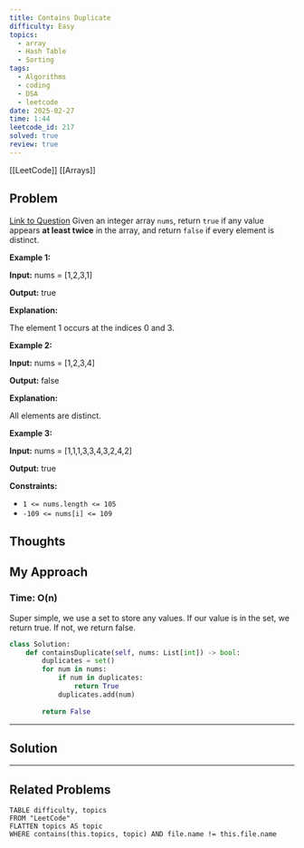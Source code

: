 ```yaml
---
title: Contains Duplicate
difficulty: Easy
topics:
  - array
  - Hash Table
  - Sorting
tags:
  - Algorithms
  - coding
  - DSA
  - leetcode
date: 2025-02-27
time: 1:44
leetcode_id: 217
solved: true
review: true
---
```

[[LeetCode]]
[[Arrays]]
## Problem
[Link to Question](https://leetcode.com/problems/contains-duplicate/description/)
Given an integer array `nums`, return `true` if any value appears **at least twice** in the array, and return `false` if every element is distinct.

**Example 1:**

**Input:** nums = [1,2,3,1]

**Output:** true

**Explanation:**

The element 1 occurs at the indices 0 and 3.

**Example 2:**

**Input:** nums = [1,2,3,4]

**Output:** false

**Explanation:**

All elements are distinct.

**Example 3:**

**Input:** nums = [1,1,1,3,3,4,3,2,4,2]

**Output:** true

**Constraints:**

- `1 <= nums.length <= 105`
- `-109 <= nums[i] <= 109`

## Thoughts


## My Approach
### Time: O(n)
Super simple, we use a set to store any values. If our value is in the set, we return true. If not, we return false.
```python
class Solution:
    def containsDuplicate(self, nums: List[int]) -> bool:
        duplicates = set()
        for num in nums:
            if num in duplicates:
                return True
            duplicates.add(num)
            
        return False
```
---
## Solution




---
## Related Problems
```dataview
TABLE difficulty, topics
FROM "LeetCode"
FLATTEN topics AS topic
WHERE contains(this.topics, topic) AND file.name != this.file.name
```